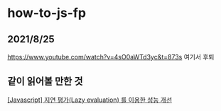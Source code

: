 # how-to-js-fp

## 2021/8/25
https://www.youtube.com/watch?v=4sO0aWTd3yc&t=873s 여기서 후퇴

## 같이 읽어볼 만한 것
[[Javascript] 지연 평가(Lazy evaluation) 를 이용한 성능 개선](https://armadillo-dev.github.io/javascript/whit-is-lazy-evaluation/)
